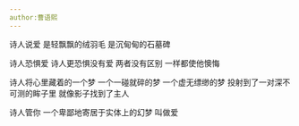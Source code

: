 ```yaml
---
author:曹语熙
---
```

诗人说爱
是轻飘飘的绒羽毛
是沉甸甸的石墓碑

诗人恐惧爱
诗人更恐惧没有爱
两者没有区别
一样都使他懊悔

诗人将心里藏着的一个梦
一个一碰就碎的梦
一个虚无缥缈的梦
投射到了一对深不可测的眸子里
就像影子找到了主人

诗人管你
一个卑鄙地寄居于实体上的幻梦
叫做爱

